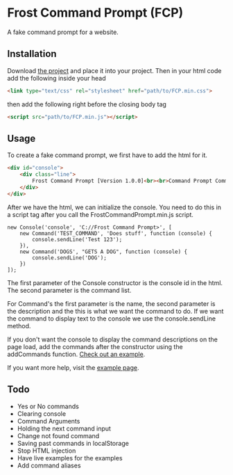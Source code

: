 # Frost Command Prompt (FCP)

A fake command prompt for a website. 

## Installation 

Download [the project](https://github.com/Avery246813579/Frost-Command-Prompt/releases) and place it into your project. Then in your html code add the following inside your head
```html
<link type="text/css" rel="stylesheet" href="path/to/FCP.min.css">
```

then add the following right before the closing body tag
```html
<script src="path/to/FCP.min.js"></script>
```

## Usage

To create a fake command prompt, we first have to add the html for it. 
```html
<div id="console">
    <div class="line">
        Frost Command Prompt [Version 1.0.0]<br><br>Command Prompt Commands:<br>
    </div>
</div>
```

After we have the html, we can initialize the console. You need to do this in a script tag after you call the FrostCommandPrompt.min.js script.
```
new Console('console', 'C://Frost Command Prompt>', [
    new Command('TEST_COMMAND', 'Does stuff', function (console) {
        console.sendLine('Test 123');
    }),
    new Command('DOGS', "GETS A DOG", function (console) {
        console.sendLine('DOG');
    })
]);
```

The first parameter of the Console constructor is the console id in the html. The second parameter is the command list. 


For Command's the first parameter is the name, the second parameter is the description and the this is what we want the command to do. If we want the command to display text to the console we use the console.sendLine method. 


If you don't want the console to display the command descriptions on the page load, add the commands after the constructor using the addCommands function. [Check out an example](examples/nodescription/index.html).

If you want more help, visit the [example page](examples/README.md). 

## Todo
- Yes or No commands
- Clearing console
- Command Arguments
- Holding the next command input
- Change not found command
- Saving past commands in localStorage
- Stop HTML injection
- Have live examples for the examples
- Add command aliases 